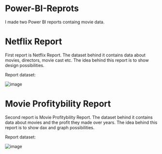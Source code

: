 # Power-BI-Reprots
I made two Power BI reports containg movie data.

# Netflix Report 
First report is Netflix Report. The dataset behind it contains data about movies, directors, movie cast etc. The idea behind this report is to show design possibilities.

Report dataset:

![image](https://user-images.githubusercontent.com/68387549/161398141-3d80bbe1-7ce7-4ad0-8c17-b092fd6d5943.png)


# Movie Profitybility Report
Second report is Movie Profitybility Report. The dataset behind it contains data about movies and the profit they made over years. The idea behind this report is to show dax and graph possibilities.

Report dataset:

![image](https://user-images.githubusercontent.com/68387549/161398266-973f83aa-5b25-4c18-81f5-01862dc18ad0.png)
